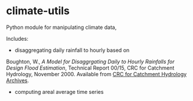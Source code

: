 # climate-utils

Python module for manipulating climate data,

Includes:

* disaggregating daily rainfall to hourly based on 

Boughton, W., _A Model for Disaggrgating Daily to Hourly Rainfalls for Design Flood Estimation_, Technical Report 00/15, CRC for Catchment Hydrology, November 2000. Available from [CRC for Catchment Hydrology Archives](http://www.ewater.org.au/archive/crcch/archive/pubs/1000046.html).

* computing areal average time series
